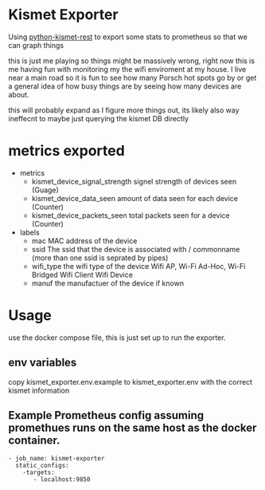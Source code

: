 # Kismet Exporter

Using [python-kismet-rest](https://github.com/kismetwireless/python-kismet-rest/) to export some stats to prometheus so that we can graph things 

this is just me playing so things might be massively wrong, right now this is me having fun with monitoring my the wifi enviroment at my house. I live near a main road so it is fun to see how many Porsch hot spots go by or get a general idea of how busy things are by seeing how many devices are about. 

this will probably expand as I figure more things out, its likely also way ineffecnt to maybe just querying the kismet DB directly

# metrics exported 

- metrics 
	- kismet_device_signal_strength signel strength of devices seen  (Guage) 
	- kismet_device_data_seen amount of data seen for each device (Counter)
	- kismet_device_packets_seen total packets seen for a device (Counter)
- labels
	- mac MAC address of the device 
	- ssid The ssid that the device is associated with / commonname (more than one ssid is seprated by pipes) 
	- wifi_type the wifi type of the device Wifi AP, Wi-Fi Ad-Hoc, Wi-Fi Bridged Wifi Client Wifi Device
	- manuf the manufactuer of the device if known 

# Usage 

use the docker compose file, this is just set up to run the exporter. 


## env variables

copy kismet_exporter.env.example to kismet_exporter.env with the correct kismet information  


## Example Prometheus config assuming promethues runs on the same host as the docker container.  
```
- job_name: kismet-exporter
  static_configs: 
  	-targets: 
  	   - localhost:9850 
```


